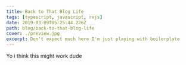 ```yaml
---
title: Back to That Blog Life
tags: [typescript, javascript, rxjs]
date: 2019-03-09T05:25:44.226Z
path: blog/back-to-that-blog-life
cover: ./preview.jpg
excerpt: Don't expect much here I'm just playing with boilerplate
---
```


Yo i think this might work dude
